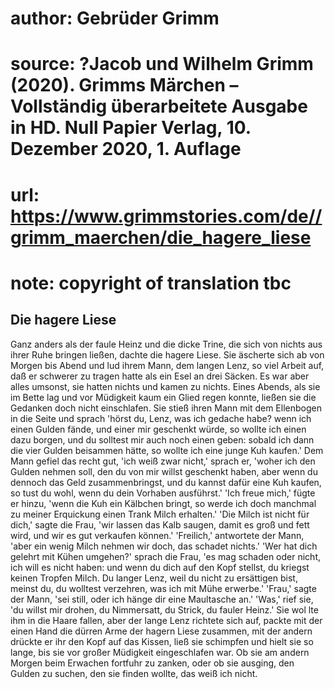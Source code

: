 # author: Gebrüder Grimm
# source: ?Jacob und Wilhelm Grimm (2020). Grimms Märchen – Vollständig überarbeitete Ausgabe in HD. Null Papier Verlag, 10. Dezember 2020, 1. Auflage
# url: https://www.grimmstories.com/de//grimm_maerchen/die_hagere_liese
# note: copyright of translation tbc

## Die hagere Liese 

Ganz anders als der faule Heinz und die dicke Trine, die sich von nichts
aus ihrer Ruhe bringen ließen, dachte die hagere Liese. Sie äscherte
sich ab von Morgen bis Abend und lud ihrem Mann, dem langen Lenz, so
viel Arbeit auf, daß er schwerer zu tragen hatte als ein Esel an drei
Säcken. Es war aber alles umsonst, sie hatten nichts und kamen zu
nichts. Eines Abends, als sie im Bette lag und vor Müdigkeit kaum ein
Glied regen konnte, ließen sie die Gedanken doch nicht einschlafen. Sie
stieß ihren Mann mit dem Ellenbogen in die Seite und sprach 'hörst du,
Lenz, was ich gedache habe? wenn ich einen Gulden fände, und einer mir
geschenkt würde, so wollte ich einen dazu borgen, und du solltest mir
auch noch einen geben: sobald ich dann die vier Gulden beisammen hätte,
so wollte ich eine junge Kuh kaufen.' Dem Mann gefiel das recht gut,
'ich weiß zwar nicht,' sprach er, 'woher ich den Gulden nehmen soll,
den du von mir willst geschenkt haben, aber wenn du dennoch das Geld
zusammenbringst, und du kannst dafür eine Kuh kaufen, so tust du wohl,
wenn du dein Vorhaben ausführst.' 'Ich freue mich,' fügte er hinzu,
'wenn die Kuh ein Kälbchen bringt, so werde ich doch manchmal zu meiner
Erquickung einen Trank Milch erhalten.' 'Die Milch ist nicht für
dich,' sagte die Frau, 'wir lassen das Kalb saugen, damit es groß und
fett wird, und wir es gut verkaufen können.' 'Freilich,' antwortete
der Mann, 'aber ein wenig Milch nehmen wir doch, das schadet nichts.'
'Wer hat dich gelehrt mit Kühen umgehen?' sprach die Frau, 'es mag
schaden oder nicht, ich will es nicht haben: und wenn du dich auf den
Kopf stellst, du kriegst keinen Tropfen Milch. Du langer Lenz, weil du
nicht zu ersättigen bist, meinst du, du wolltest verzehren, was ich mit
Mühe erwerbe.' 'Frau,' sagte der Mann, 'sei still, oder ich hänge
dir eine Maultasche an.' 'Was,' rief sie, 'du willst mir drohen, du
Nimmersatt, du Strick, du fauler Heinz.' Sie wol lte ihm in die Haare
fallen, aber der lange Lenz richtete sich auf, packte mit der einen Hand
die dürren Arme der hagern Liese zusammen, mit der andern drückte er ihr
den Kopf auf das Kissen, ließ sie schimpfen und hielt sie so lange, bis
sie vor großer Müdigkeit eingeschlafen war. Ob sie am andern Morgen beim
Erwachen fortfuhr zu zanken, oder ob sie ausging, den Gulden zu suchen,
den sie finden wollte, das weiß ich nicht.
